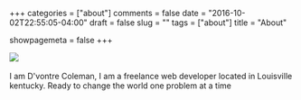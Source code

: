 +++
categories = ["about"]
comments = false
date = "2016-10-02T22:55:05-04:00"
draft = false
slug = ""
tags = ["about"]
title = "About"

showpagemeta = false
+++
<style type="text/css">
	.img-thumbnail{
		padding: 0;
	}
	.title{
		text-align: center;
	}
</style>
<div class="text-center">
	<img class="img-fluid float-center rounded img-thumbnail" src="img/selfie.jpg">
</div>
<br>
I am D'vontre Coleman, I am a freelance web developer located in Louisville kentucky. Ready to change the world one problem at a time
